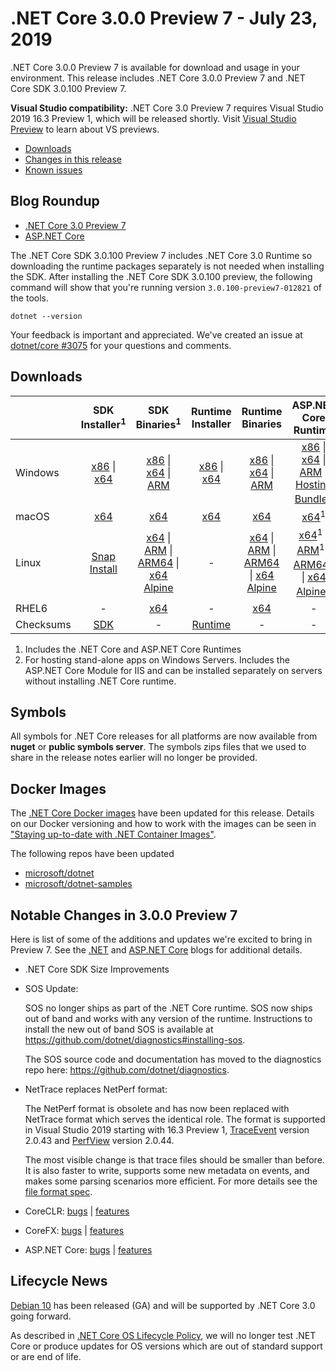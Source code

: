 # .NET Core 3.0.0 Preview 7 - July 23, 2019

.NET Core 3.0.0 Preview 7 is available for download and usage in your environment. This release includes .NET Core 3.0.0 Preview 7 and .NET Core SDK 3.0.100 Preview 7.

**Visual Studio compatibility:** .NET Core 3.0 Preview 7 requires Visual Studio 2019 16.3 Preview 1, which will be released shortly. Visit [Visual Studio Preview](https://visualstudio.microsoft.com/vs/preview/) to learn about VS previews.

* [Downloads](#downloads)
* [Changes in this release](#notable-changes-in-300-preview-7)
* [Known issues](3.0.0-preview-known-issues.md)

## Blog Roundup
* [.NET Core 3.0 Preview 7][dotnet-blog]
* [ASP.NET Core][aspnet-blog]

The .NET Core SDK 3.0.100 Preview 7 includes .NET Core 3.0 Runtime so downloading the runtime packages separately is not needed when installing the SDK. After installing the .NET Core SDK 3.0.100 preview, the following command will show that you're running version `3.0.100-preview7-012821` of the tools.

`dotnet --version`

Your feedback is important and appreciated. We've created an issue at [dotnet/core #3075](https://github.com/dotnet/core/issues/3075) for your questions and comments.

## Downloads

|           | SDK Installer<sup>1</sup>                        | SDK Binaries<sup>1</sup>                 | Runtime Installer                                        | Runtime Binaries                                 | ASP.NET Core Runtime           |
| --------- | :------------------------------------------:     | :----------------------:                 | :---------------------------:                            | :-------------------------:                      | :-----------------:            |
| Windows   | [x86][dotnet-sdk-win-x86.exe] \| [x64][dotnet-sdk-win-x64.exe] | [x86][dotnet-sdk-win-x86.zip] \| [x64][dotnet-sdk-win-x64.zip] \| [ARM][dotnet-sdk-win-arm.zip] | [x86][dotnet-runtime-win-x86.exe] \| [x64][dotnet-runtime-win-x64.exe] | [x86][dotnet-runtime-win-x86.zip] \| [x64][dotnet-runtime-win-x64.zip] \| [ARM][dotnet-runtime-win-arm.zip]  | [x86][aspnetcore-runtime-win-x86.exe] \| [x64][aspnetcore-runtime-win-x64.exe] \| [ARM][aspnetcore-runtime-win-arm.zip] \|<br/> [Hosting Bundle][dotnet-hosting-win.exe]<sup>2</sup> |
| macOS     | [x64][dotnet-sdk-osx-x64.pkg]  | [x64][dotnet-sdk-osx-x64.tar.gz]     | [x64][dotnet-runtime-osx-x64.pkg] | [x64][dotnet-runtime-osx-x64.tar.gz] | [x64][aspnetcore-runtime-osx-x64.tar.gz]<sup>1</sup>
| Linux     |  [Snap Install](3.0.0-preview7-download.md)  | [x64][dotnet-sdk-linux-x64.tar.gz] \| [ARM][dotnet-sdk-linux-arm.tar.gz] \| [ARM64][dotnet-sdk-linux-arm64.tar.gz] \| [x64 Alpine][dotnet-sdk-linux-musl-x64.tar.gz] | - | [x64][dotnet-runtime-linux-x64.tar.gz] \| [ARM][dotnet-runtime-linux-arm.tar.gz] \| [ARM64][dotnet-runtime-linux-arm64.tar.gz] \| [x64 Alpine][dotnet-runtime-linux-musl-x64.tar.gz] | [x64][aspnetcore-runtime-linux-x64.tar.gz]<sup>1</sup>  \| [ARM][aspnetcore-runtime-linux-arm.tar.gz]<sup>1</sup> \| [ARM64][aspnetcore-runtime-linux-arm64.tar.gz]<sup>1</sup> \| [x64 Alpine][aspnetcore-runtime-linux-musl-x64.tar.gz]<sup>1</sup> |
| RHEL6     | -                                                | [x64][dotnet-sdk-rhel.6-x64.tar.gz]                    | -                                                        | [x64][dotnet-runtime-rhel.6-x64.tar.gz] | - |
| Checksums | [SDK][checksums-sdk]                             | -                                        | [Runtime][checksums-runtime]                             | - | - |

1. Includes the .NET Core and ASP.NET Core Runtimes
2. For hosting stand-alone apps on Windows Servers. Includes the ASP.NET Core Module for IIS and can be installed separately on servers without installing .NET Core runtime.

## Symbols
All symbols for .NET Core releases for all platforms are now available from **nuget** or **public symbols server**. The symbols zips files that we used to share in the release notes earlier will no longer be provided.

## Docker Images

The [.NET Core Docker images](https://hub.docker.com/r/microsoft/dotnet/) have been updated for this release. Details on our Docker versioning and how to work with the images can be seen in ["Staying up-to-date with .NET Container Images"](https://devblogs.microsoft.com/dotnet/staying-up-to-date-with-net-container-images/).

The following repos have been updated

* [microsoft/dotnet](https://hub.docker.com/r/microsoft/dotnet)
* [microsoft/dotnet-samples](https://hub.docker.com/r/microsoft/dotnet-samples)

## Notable Changes in 3.0.0 Preview 7

Here is list of some of the additions and updates we're excited to bring in Preview 7. See the [.NET][dotnet-blog] and [ASP.NET Core][aspnet-blog] blogs for additional details.

* .NET Core SDK Size Improvements

* SOS Update:

    SOS no longer ships as part of the .NET Core runtime. SOS now ships out of band and works with any version of the runtime. Instructions to install the new out of band SOS is available at https://github.com/dotnet/diagnostics#installing-sos.

    The SOS source code and documentation has moved to the diagnostics repo here: https://github.com/dotnet/diagnostics.

* NetTrace replaces NetPerf format:

    The NetPerf format is obsolete and has now been replaced with NetTrace format which serves the identical role. The format is supported in Visual Studio 2019 starting with 16.3 Preview 1, [TraceEvent](https://github.com/microsoft/perfview/releases/tag/T.2.0.43) version 2.0.43 and [PerfView](https://github.com/microsoft/perfview/releases/tag/P2.0.44) version 2.0.44.

    The most visible change is that trace files should be smaller than before. It is also faster to write, supports some new metadata on events, and makes some parsing scenarios more efficient. For more details see the [file format spec](https://github.com/microsoft/perfview/blob/0c7e80e04d9ccefad7eef3e0c675225905c86f44/src/TraceEvent/EventPipe/EventPipeFormat.md).
* CoreCLR: [bugs][coreclr_bugs] | [features][coreclr_features]
* CoreFX: [bugs][corefx_bugs] | [features][corefx_features]
* ASP.NET Core: [bugs][aspnet_bugs] | [features][aspnet_features]

## Lifecycle News
[Debian 10](https://www.debian.org/releases/buster/) has been released (GA) and will be supported by .NET Core 3.0 going forward.

As described in [.NET Core OS Lifecycle Policy](../../../os-lifecycle-policy.md), we will no longer test .NET Core or produce updates for OS versions which are out of standard support or are end of life.

[blob-runtime]: https://dotnetcli.blob.core.windows.net/dotnet/Runtime/
[blob-sdk]: https://dotnetcli.blob.core.windows.net/dotnet/Sdk/
[release-notes]: https://github.com/dotnet/core/blob/main/release-notes/3.0/preview/3.0.0-preview7.md

[dotnet-host-x64.deb]: https://download.visualstudio.microsoft.com/download/pr/75df8900-3c7c-4c83-a142-ac464aba5424/2b9621b80f3e6777d436f6aabaaced27/dotnet-host-3.0.0-preview7-27912-14-x64.deb
[dotnet-host-x64.rpm]: https://download.visualstudio.microsoft.com/download/pr/21c1edcc-4296-45fe-9e09-b5f0b992ec04/4119552e4774c7d2289cdac1b41d005d/dotnet-host-3.0.0-preview7-27912-14-x64.rpm
[dotnet-hostfxr-x64.deb]: https://download.visualstudio.microsoft.com/download/pr/14afe93a-0608-455f-835d-21bad58b79c5/0bdf5dea07ed8b2724a4a9b4f2e291c5/dotnet-hostfxr-3.0.0-preview7-27912-14-x64.deb
[dotnet-hostfxr-x64.rpm]: https://download.visualstudio.microsoft.com/download/pr/e1d79e2c-7d95-46be-a394-7ada4821fdb9/3a36e07e3d8db39db289123fa0c339eb/dotnet-hostfxr-3.0.0-preview7-27912-14-x64.rpm

[dotnet-runtime-linux-arm.tar.gz]: https://download.visualstudio.microsoft.com/download/pr/02a60af9-15e0-4635-9f50-7394c181cecd/e19f0798e496e6625811f9779df939fc/dotnet-runtime-3.0.0-preview7-27912-14-linux-arm.tar.gz
[dotnet-runtime-linux-arm64.tar.gz]: https://download.visualstudio.microsoft.com/download/pr/d9095852-56f2-421a-a322-b254c9f5d106/dc71dc5bc53c81e868d40221316c9a09/dotnet-runtime-3.0.0-preview7-27912-14-linux-arm64.tar.gz
[dotnet-runtime-linux-musl-x64.tar.gz]: https://download.visualstudio.microsoft.com/download/pr/523c8c81-e023-482c-83a5-1723ea48e104/2032044c9402893bcec6c6fb32d9c0ba/dotnet-runtime-3.0.0-preview7-27912-14-linux-musl-x64.tar.gz
[dotnet-runtime-linux-x64.tar.gz]: https://download.visualstudio.microsoft.com/download/pr/8ac39a59-0f01-4f2d-8a3b-41b7b6d01f21/e2db10c3498c7344aa6847721a8cb832/dotnet-runtime-3.0.0-preview7-27912-14-linux-x64.tar.gz
[dotnet-runtime-osx-x64.pkg]: https://download.visualstudio.microsoft.com/download/pr/519eb30b-5850-4b5e-a874-82df9bab07fb/0fc500b49aee8b59e6b8eac668f818e4/dotnet-runtime-3.0.0-preview7-27912-14-osx-x64.pkg
[dotnet-runtime-osx-x64.tar.gz]: https://download.visualstudio.microsoft.com/download/pr/38d85975-b7e9-4eb9-ab6a-cae6d09e5ef0/2763b3065f1e2bf6951e26557282bb82/dotnet-runtime-3.0.0-preview7-27912-14-osx-x64.tar.gz
[dotnet-runtime-rhel.6-x64.tar.gz]: https://download.visualstudio.microsoft.com/download/pr/9a403fa2-5072-456e-8312-746d1b846f7a/65301afee6825496555e30cedddc67c8/dotnet-runtime-3.0.0-preview7-27912-14-rhel.6-x64.tar.gz
[dotnet-runtime-win-arm.zip]: https://download.visualstudio.microsoft.com/download/pr/413e4397-a862-485f-ae54-9ba2f01ee6a1/722c79fd7b8ee394e4d38fb0093d2ead/dotnet-runtime-3.0.0-preview7-27912-14-win-arm.zip
[dotnet-runtime-win-x64.exe]: https://download.visualstudio.microsoft.com/download/pr/9ef148e5-e1e2-46a5-a0bf-c556cc999204/d0e0882b1fb57b7fcf850e80ada3df4f/dotnet-runtime-3.0.0-preview7-27912-14-win-x64.exe
[dotnet-runtime-win-x64.zip]: https://download.visualstudio.microsoft.com/download/pr/7b03088b-2ab1-4a29-abd8-287e990946d4/498f424a6bda8e369806e4a765eb37db/dotnet-runtime-3.0.0-preview7-27912-14-win-x64.zip
[dotnet-runtime-win-x86.exe]: https://download.visualstudio.microsoft.com/download/pr/5dd5f4db-81b6-42d0-9a9d-b6457ef231b8/68800a8d75cc2dc92b0816b4acdeee33/dotnet-runtime-3.0.0-preview7-27912-14-win-x86.exe
[dotnet-runtime-win-x86.zip]: https://download.visualstudio.microsoft.com/download/pr/8832b0fc-e294-4ff4-829b-051655e09073/2b9f733971983809fa7811abc01b1881/dotnet-runtime-3.0.0-preview7-27912-14-win-x86.zip
[dotnet-runtime-x64.deb]: https://download.visualstudio.microsoft.com/download/pr/e091a028-ba39-4fa7-b67e-ea94cc17c796/486715c7f03753721d3e36eb2802b78a/dotnet-runtime-3.0.0-preview7-27912-14-x64.deb
[dotnet-runtime-x64.rpm]: https://download.visualstudio.microsoft.com/download/pr/db43af51-c07c-4ce2-8ac9-ea3ef2c6ab9a/9fe1680c15cb421765e18a010fe8d4e8/dotnet-runtime-3.0.0-preview7-27912-14-x64.rpm
[dotnet-runtime-deps-centos.7-x64.rpm]: https://download.visualstudio.microsoft.com/download/pr/422a9ec8-ea7b-4c9a-a4f4-5c2fe97c5d03/4223ae36afed5b281c5ae67a641e6a16/dotnet-runtime-deps-3.0.0-preview7-27912-14-centos.7-x64.rpm
[dotnet-runtime-deps-fedora.27-x64.rpm]: https://download.visualstudio.microsoft.com/download/pr/72b648e4-3f67-4311-86a6-5a7ccb29905a/d7252cc35caaab93516eb3acef41fcce/dotnet-runtime-deps-3.0.0-preview7-27912-14-fedora.27-x64.rpm
[dotnet-runtime-deps-opensuse.42-x64.rpm]: https://download.visualstudio.microsoft.com/download/pr/faa95feb-79e1-4a15-ab9b-f09d7ba95c23/c9effc067e18a3a72db36c16683dd00a/dotnet-runtime-deps-3.0.0-preview7-27912-14-opensuse.42-x64.rpm
[dotnet-runtime-deps-oraclelinux.7-x64.rpm]: https://download.visualstudio.microsoft.com/download/pr/6aaffc73-62d5-4642-8877-2605c3be5781/0be97744d82d73f6e1db842d0dfd2185/dotnet-runtime-deps-3.0.0-preview7-27912-14-oraclelinux.7-x64.rpm
[dotnet-runtime-deps-rhel.7-x64.rpm]: https://download.visualstudio.microsoft.com/download/pr/cb7bdfbc-6535-4197-8b91-daed8438d43d/6a2f3f1b55458426587da52e2d29e387/dotnet-runtime-deps-3.0.0-preview7-27912-14-rhel.7-x64.rpm
[dotnet-runtime-deps-sles.12-x64.rpm]: https://download.visualstudio.microsoft.com/download/pr/598d1ea4-6d87-4612-876a-d7f505473fd8/cf2a4f643df307ff5f3a124f82eed8ae/dotnet-runtime-deps-3.0.0-preview7-27912-14-sles.12-x64.rpm
[dotnet-runtime-deps-x64.deb]: https://download.visualstudio.microsoft.com/download/pr/d2aa2c7e-d7f5-4868-9217-63f8b5a9cc2e/d25435ba6ff71c8959c89eb3ab8dcd21/dotnet-runtime-deps-3.0.0-preview7-27912-14-x64.deb

[aspnetcore-runtime-linux-arm.tar.gz]: https://download.visualstudio.microsoft.com/download/pr/e4aec681-f869-494b-84b7-8891ed57f14c/44748bf22dec06c9a8c24b2c4b1dc343/aspnetcore-runtime-3.0.0-preview7.19365.7-linux-arm.tar.gz
[aspnetcore-runtime-linux-arm64.tar.gz]: https://download.visualstudio.microsoft.com/download/pr/8c05daa0-f842-4f54-857d-94f066aec7bd/6206defbf72869fbc17a717edb0e5aec/aspnetcore-runtime-3.0.0-preview7.19365.7-linux-arm64.tar.gz
[aspnetcore-runtime-linux-musl-x64.tar.gz]: https://download.visualstudio.microsoft.com/download/pr/e95772a9-f0e5-45f4-b06d-3b53b75ccb28/d180b377fcc9fb805569a565ed5a9ab9/aspnetcore-runtime-3.0.0-preview7.19365.7-linux-musl-x64.tar.gz
[aspnetcore-runtime-linux-x64.tar.gz]: https://download.visualstudio.microsoft.com/download/pr/02241c22-f7c1-4eb9-a599-02c3b27461f0/00725bf30e6deadc0facc9a1757d0eea/aspnetcore-runtime-3.0.0-preview7.19365.7-linux-x64.tar.gz
[aspnetcore-runtime-osx-x64.tar.gz]: https://download.visualstudio.microsoft.com/download/pr/7b6c1370-8878-4203-8d4b-16ef649e9c3e/c9184449bb94f844150b04480006e3fd/aspnetcore-runtime-3.0.0-preview7.19365.7-osx-x64.tar.gz
[aspnetcore-runtime-rh.rhel.7-x64.rpm]: https://download.visualstudio.microsoft.com/download/pr/2fa0a3dc-5e14-4916-82a3-f11fff13e8c1/71bddc4ecefc2992ea2f20fa4c3cda75/aspnetcore-runtime-3.0.0-preview7.19365.7-rh.rhel.7-x64.rpm
[aspnetcore-runtime-win-arm.zip]: https://download.visualstudio.microsoft.com/download/pr/02804c86-4380-4f12-a2a7-e5a1503582a3/ea1083125d4fcd1457001ad9de239922/aspnetcore-runtime-3.0.0-preview7.19365.7-win-arm.zip
[aspnetcore-runtime-win-x64.exe]: https://download.visualstudio.microsoft.com/download/pr/3e73f590-8f63-4971-b382-1845e0f165d2/d3383b1cda46753f0ff351d702d5e416/aspnetcore-runtime-3.0.0-preview7.19365.7-win-x64.exe
[aspnetcore-runtime-win-x64.zip]: https://download.visualstudio.microsoft.com/download/pr/d7198b9e-fd9b-41ca-b6ab-910aaf9fe430/63fa5f438935ded6f56fa676cfac126b/aspnetcore-runtime-3.0.0-preview7.19365.7-win-x64.zip
[aspnetcore-runtime-win-x86.exe]: https://download.visualstudio.microsoft.com/download/pr/0fc46441-25dd-4058-b4e7-b1d16ae95382/5cfb6abe90b1d003dea5e295c6d2e4c2/aspnetcore-runtime-3.0.0-preview7.19365.7-win-x86.exe
[aspnetcore-runtime-win-x86.zip]: https://download.visualstudio.microsoft.com/download/pr/8aac48a1-f2ec-4592-8cb8-e037e8439eaf/7469a9bde5afb34d37a9d9a42e9ba281/aspnetcore-runtime-3.0.0-preview7.19365.7-win-x86.zip
[aspnetcore-runtime-x64.deb]: https://download.visualstudio.microsoft.com/download/pr/24905020-03ea-4cfc-9362-c48067865fb1/9bf81548b0121de0e92565d99b2680c0/aspnetcore-runtime-3.0.0-preview7.19365.7-x64.deb
[aspnetcore-runtime-x64.rpm]: https://download.visualstudio.microsoft.com/download/pr/9da0987c-e44a-4e20-b6d7-7fe8710af24f/c8398b1c24181cb401481bfda1d91951/aspnetcore-runtime-3.0.0-preview7.19365.7-x64.rpm
[aspnetcore-targeting-pack.deb]: https://download.visualstudio.microsoft.com/download/pr/ab736c3a-7d76-4e4f-bb38-276a8461f136/e52cd442cf11475581d648c70e9a0fe9/aspnetcore-targeting-pack-3.0.0-preview7.19365.7.deb
[aspnetcore-targeting-pack.rpm]: https://download.visualstudio.microsoft.com/download/pr/219d6a6b-1d89-4568-b948-59fe9e641f74/d2538df6dceb35a292a2f87a494d6b1b/aspnetcore-targeting-pack-3.0.0-preview7.19365.7.rpm
[dotnet-hosting-win.exe]: https://download.visualstudio.microsoft.com/download/pr/bf79e503-defd-4034-a5d4-a5c055f5d589/7383e4dac92dc0cc7f1075321d6394c6/dotnet-hosting-3.0.0-preview7.19365.7-win.exe

[dotnet-sdk-linux-arm.tar.gz]: https://download.visualstudio.microsoft.com/download/pr/11d6ec80-4d7f-4100-8a54-809ed30b203e/1c0267225b22437aca9fdfe04160d1d5/dotnet-sdk-3.0.100-preview7-012821-linux-arm.tar.gz
[dotnet-sdk-linux-arm64.tar.gz]: https://download.visualstudio.microsoft.com/download/pr/bfc59591-60a7-47e4-80ac-c345c70daf71/38efa2e4d9a70e35e85145e7da88aa54/dotnet-sdk-3.0.100-preview7-012821-linux-arm64.tar.gz
[dotnet-sdk-linux-musl-x64.tar.gz]: https://download.visualstudio.microsoft.com/download/pr/39a668ec-feee-4655-bae9-7d2d276e3158/7df1b578dccaba181527f60d5390955a/dotnet-sdk-3.0.100-preview7-012821-linux-musl-x64.tar.gz
[dotnet-sdk-linux-x64.tar.gz]: https://download.visualstudio.microsoft.com/download/pr/c624c5d6-0e9c-4dd9-9506-6b197ef44dc8/ad61b332f3abcc7dec3a49434e4766e1/dotnet-sdk-3.0.100-preview7-012821-linux-x64.tar.gz
[dotnet-sdk-osx-x64.pkg]: https://download.visualstudio.microsoft.com/download/pr/64cb8405-ee15-4a9a-bf25-1201531f4519/b619596c137a08b204fc79a213bb9763/dotnet-sdk-3.0.100-preview7-012821-osx-x64.pkg
[dotnet-sdk-osx-x64.tar.gz]: https://download.visualstudio.microsoft.com/download/pr/8359b463-1d6f-4be0-b6bf-41c163e22573/9f1ad6cb14b8c622642c96933e274211/dotnet-sdk-3.0.100-preview7-012821-osx-x64.tar.gz
[dotnet-sdk-rhel.6-x64.tar.gz]: https://download.visualstudio.microsoft.com/download/pr/0b879894-41f9-4a9c-9458-40424d419336/7cf6f9883cb04b13e3a8f9a9a373399e/dotnet-sdk-3.0.100-preview7-012821-rhel.6-x64.tar.gz
[dotnet-sdk-win-arm.zip]: https://download.visualstudio.microsoft.com/download/pr/a57b91a2-e194-47be-855c-50a301b6a6d0/6ff599db0542abbeae5ab2ce44240c37/dotnet-sdk-3.0.100-preview7-012821-win-arm.zip
[dotnet-sdk-win-x64.exe]: https://download.visualstudio.microsoft.com/download/pr/a65e3536-ad76-4808-9920-83702aeed082/3c6ab9eaa0bc99df442be91e7b7950ff/dotnet-sdk-3.0.100-preview7-012821-win-x64.exe
[dotnet-sdk-win-x64.zip]: https://download.visualstudio.microsoft.com/download/pr/41e4c58f-3ac9-43f6-84b6-f57d2135331a/3691b61f15f1f5f844d687e542c4dc72/dotnet-sdk-3.0.100-preview7-012821-win-x64.zip
[dotnet-sdk-win-x86.exe]: https://download.visualstudio.microsoft.com/download/pr/e7e10509-f1ec-4d5c-9fe9-33a2d5a8fac0/dcf905cdac05719a5a5fa1ee1c365c4e/dotnet-sdk-3.0.100-preview7-012821-win-x86.exe
[dotnet-sdk-win-x86.zip]: https://download.visualstudio.microsoft.com/download/pr/32653590-afde-4109-8592-f19220d5ed2e/4128a2693ad0521f4c321290496113ac/dotnet-sdk-3.0.100-preview7-012821-win-x86.zip
[dotnet-sdk-x64.deb]: https://download.visualstudio.microsoft.com/download/pr/e9a2527e-e38f-4bec-9b63-2ba4dedfd748/358830b14b2a7d2ae5cf8260c041e898/dotnet-sdk-3.0.100-preview7-012821-x64.deb
[dotnet-sdk-x64.rpm]: https://download.visualstudio.microsoft.com/download/pr/e0762c9a-6e37-410d-9b32-254f3f19106a/bc7f3d5980afb56aae800f91388cba9d/dotnet-sdk-3.0.100-preview7-012821-x64.rpm

[checksums-runtime]: https://dotnetcli.blob.core.windows.net/dotnet/checksums/3.0.0-preview7-27912-14-runtime-sha.txt
[checksums-sdk]: https://dotnetcli.blob.core.windows.net/dotnet/checksums/3.0.100-preview7-012821-sdk-sha.txt

[linux-install]: https://learn.microsoft.com/dotnet/core/install/linux
[linux-setup]: https://github.com/dotnet/core/blob/main/Documentation/linux-setup.md

[dotnet-blog]: https://devblogs.microsoft.com/dotnet/announcing-net-core-3-0-preview-7/
[aspnet-blog]: https://devblogs.microsoft.com/aspnet/asp-net-core-and-blazor-updates-in-net-core-3-0-preview-7/

[aspnet_bugs]: https://github.com/aspnet/AspNetCore/issues?q=is%3Aissue+milestone%3A3.0.0-preview7+label%3ADone+label%3Abug
[aspnet_features]: https://github.com/aspnet/AspNetCore/issues?q=is%3Aissue+milestone%3A3.0.0-preview7+label%3ADone+label%3Aenhancement
[coreclr_bugs]: https://github.com/dotnet/coreclr/issues?utf8=%E2%9C%93&q=is%3Aissue+milestone%3A3.0+label%3Abug+
[coreclr_features]: https://github.com/dotnet/coreclr/issues?q=is%3Aissue+milestone%3A3.0+label%3Aenhancement
[corefx_bugs]: https://github.com/dotnet/corefx/issues?q=is%3Aissue+milestone%3A3.0+label%3Abug
[corefx_features]: https://github.com/dotnet/corefx/issues?q=is%3Aissue+milestone%3A3.0+label%3Aenhancement
